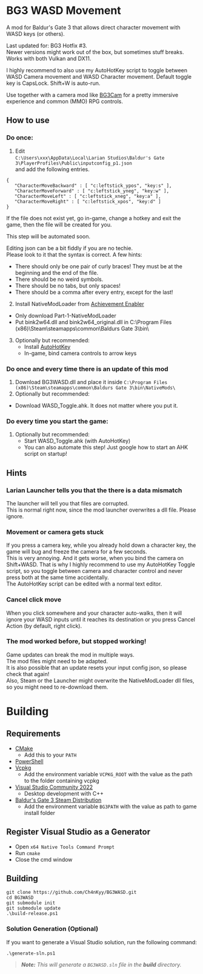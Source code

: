 # BG3 WASD Movement

A mod for Baldur's Gate 3 that allows direct character movement with WASD keys (or others).

Last updated for: BG3 Hotfix #3.  
Newer versions might work out of the box, but sometimes stuff breaks.  
Works with both Vulkan and DX11.

I highly recommend to also use my AutoHotKey script to toggle between WASD Camera movement
and WASD Character movement. Default toggle key is CapsLock. Shift+W is auto-run.

Use together with a camera mod like [BG3Cam](https://github.com/shalzuth/BG3Cam) for a pretty
immersive experience
and common (MMO) RPG controls.

## How to use

### Do once:

1. Edit  
```C:\Users\xxx\AppData\Local\Larian Studios\Baldur's Gate 3\PlayerProfiles\Public\inputconfig_p1.json```  
and add the following entries.  
```
{
   "CharacterMoveBackward" : [ "c:leftstick_ypos", "key:s" ],
   "CharacterMoveForward" : [ "c:leftstick_yneg", "key:w" ],
   "CharacterMoveLeft" : [ "c:leftstick_xneg", "key:a" ],
   "CharacterMoveRight" : [ "c:leftstick_xpos", "key:d" ]
}
```

If the file does not exist yet, go in-game, change a hotkey and exit the game, then the file will be
created for you.

This step will be automated  soon.

Editing json can be a bit fiddly if you are no techie.  
Please look to it that the syntax is correct. A few hints:
 * There should only be one pair of curly braces! They must be at the beginning and the end of the
 file.
 * There should be no weird symbols.
 * There should be no tabs, but only spaces!
 * There should be a comma after every entry, except for the last!

2. Install NativeModLoader from
[Achievement Enabler](https://www.nexusmods.com/baldursgate3/mods/668)
 * Only download Part-1-NativeModLoader
 * Put bink2w64.dll and bink2w64_original.dll in
 C:\Program Files (x86)\Steam\steamapps\common\Baldurs Gate 3\bin\
3. Optionally but recommended:
    * Install [AutoHotKey](https://www.autohotkey.com/)
    * In-game, bind camera controls to arrow keys

### Do once and every time there is an update of this mod

1. Download BG3WASD.dll and place it inside `C:\Program Files (x86)\Steam\steamapps\common\Baldurs
Gate 3\bin\NativeMods\`
2. Optionally but recommended:
 * Download WASD_Toggle.ahk. It does not matter where you put it.

### Do every time you start the game:

1. Optionally but recommended:
    * Start WASD_Toggle.ahk (with AutoHotKey)
    * You can also automate this step! Just google how to start an AHK script on startup!

## Hints

### Larian Launcher tells you that the there is a data mismatch

The launcher will tell you that files are corrupted.  
This is normal right now, since the mod launcher overwrites a dll file. Please ignore.

### Movement or camera gets stuck

If you press a camera key, while you already hold down a character
key, the game will bug and freeze the camera for a few seconds.  
This is very annoying. And it gets worse, when you bind the camera on Shift+WASD.
That is why I highly recommend to use my AutoHotKey Toggle script, so you toggle between camera and
character control and never press both at the
same time accidentally.  
The AutoHotKey script can be edited with a normal text editor.

### Cancel click move

When you click somewhere and your character auto-walks, then it will ignore your WASD inputs until
it reaches its destination or you press Cancel Action (by default, right click).

### The mod worked before, but stopped working!

Game updates can break the mod in multiple ways.  
The mod files might need to be adapted.  
It is also possible that an update resets your input config json, so please check that again!  
Also, Steam or the Launcher might overwrite the NativeModLoader dll files, so you might need to
re-download them.

# Building

## Requirements

- [CMake](https://cmake.org/)
  - Add this to your `PATH`
- [PowerShell](https://github.com/PowerShell/PowerShell/releases/latest)
- [Vcpkg](https://github.com/microsoft/vcpkg)
  - Add the environment variable `VCPKG_ROOT` with the value as the path to the folder containing vcpkg
- [Visual Studio Community 2022](https://visualstudio.microsoft.com/)
  - Desktop development with C++
- [Baldur's Gate 3 Steam Distribution](https://store.steampowered.com/app/1086940/Baldurs_Gate_3/)
  - Add the environment variable `BG3PATH` with the value as path to game install folder
  
## Register Visual Studio as a Generator

- Open `x64 Native Tools Command Prompt`
- Run `cmake`
- Close the cmd window

## Building

```
git clone https://github.com/Ch4nKyy/BG3WASD.git
cd BG3WASD
git submodule init
git submodule update
.\build-release.ps1
```

### Solution Generation (Optional)
If you want to generate a Visual Studio solution, run the following command:
```
.\generate-sln.ps1
```

> ***Note:*** *This will generate a `BG3WASD.sln` file in the **build** directory.*
